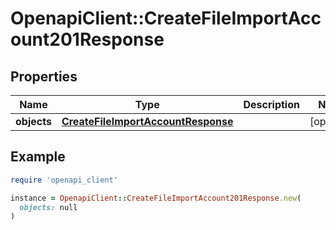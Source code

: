 # OpenapiClient::CreateFileImportAccount201Response

## Properties

| Name | Type | Description | Notes |
| ---- | ---- | ----------- | ----- |
| **objects** | [**CreateFileImportAccountResponse**](CreateFileImportAccountResponse.md) |  | [optional] |

## Example

```ruby
require 'openapi_client'

instance = OpenapiClient::CreateFileImportAccount201Response.new(
  objects: null
)
```


